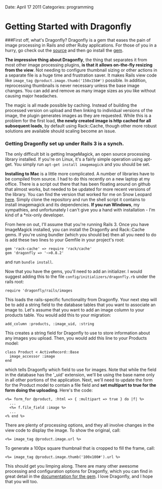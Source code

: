 Date: April 17 2011
Categories: programming

# Getting Started with Dragonfly

###First off, what's Dragonfly? 
Dragonfly is a gem that eases the pain of image processing in Rails and other Ruby applications. For those of you in a hurry, go check out the [source](http://github.com/markevans/dragonfly) and then go install the [gem](http://rubygems.org/gems/dragonfly).

**The impressive thing about Dragonfly**, the thing that separates it from most other image processing plugins, **is that it allows on-the-fly resizing from the view**. Not needing to configure thumbnail sizing or other actions in a separate file is a huge time and frustration saver. It makes Rails view code like `image_tag @product.image.thumb('150x150#')` possible. In addition, reprocessing thumbnails is never necessary unless the base image changes. You can add and remove as many image sizes as you like without causing major headaches.

The magic is all made possible by caching. Instead of building the processed version on upload and then linking to individual versions of the image, the plugin generates images as they are requested. While this is a problem for the first load, **the newly created image is http cached for all subsequent loads**, by default using Rack::Cache, though other more robust solutions are available should scaling become an issue.

### Getting Dragonfly set up under Rails 3 is a synch. 
The only difficult bit is getting ImageMagick, an open source processing library installed. If you're on Linux, it's a fairly simple operation using apt-get. You simply run `apt-get install imagemagick` and you should be set. 

**Installing to Mac** is a little more complicated. A number of libraries have to be compiled from source. I had to do this recently on a new laptop at my office. There is a script out there that has been floating around on github that almost works, but needed to be updated for more recent versions of the library. You can find the version that worked for me on Snow Leopard [here](http://github.com/sccdigital/ImageMagick-sl). Simply clone the repository and run the shell script it contains to install imagemagick and its dependencies. **If you run Windows**, my sympathies, and unfortunately I can't give you a hand with installation - I'm kind of a \*nix-only developer.

From here on out, I'll assume that you're running Rails 3. Once you have ImageMagick installed, you can install the Dragonfly and Rack::Cache gems. If you're using bundler (which you should be) then all you need to do is add these two lines to your Gemfile in your project's root:

    gem 'rack-cache' => require 'rack/cache'
    gem 'dragonfly => '~>0.8.2'

and run `bundle install`.

Now that you have the gems, you'll need to add an initializer. I would suggest adding this to the file `config/initializers/dragonfly.rb` under the rails root:

    require 'dragonfly/rails/images

This loads the rails-specific functionality from Dragonfly. Your next step will be to add a string field to the database tables that you want to associate an image to. Let's assume that you want to add an image column to your products table. You would add this to your migration:

    add_column :products, :image_uid, :string

This creates a string field for Dragonfly to use to store information about any images you upload. Then, you would add this line to your Products model:

    class Product < ActiveRecord::Base
      image_accessor :image
    end

which tells Dragonfly which field to use for images. Note that while the field in the database has the '_uid' extension, we'll be using the base name only in all other portions of the application. Next, we'll need to update the form for the Product model to contain a file field and **set multipart to true for the form doing the uploading**. Here's the code:

    <%= form_for @product, :html => { :multipart => true } do |f| %>
      ...
      <%= f.file_field :image %>
      ...
    <% end %>

There are plenty of processing options, and they all involve changes in the view code to display the image. To show the original, call:

    <%= image_tag @product.image.url %>

To generate a 100px square thumbnail that is cropped to fill the frame, call:

    <%= image_tag @product.image.thumb('100x100#').url %>

This should get you limping along. There are many other awesome processing and configuration options for Dragonfly, which you can find in great detail in the [documentation for the gem](http://markevans.github.com/dragonfly/). I love Dragonfly, and I hope that you will too.
